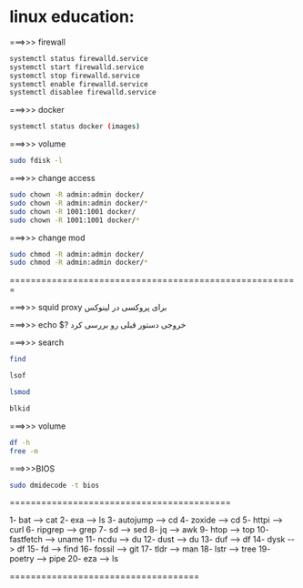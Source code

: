 # linux education:


===>>> firewall

```bash
systemctl status firewalld.service
systemctl start firewalld.service
systemctl stop firewalld.service
systemctl enable firewalld.service
systemctl disablee firewalld.service
```

===>>> docker

```bash
systemctl status docker (images)
```

===>>> volume

```bash
sudo fdisk -l
```

===>>> change access

```bash
sudo chown -R admin:admin docker/
sudo chown -R admin:admin docker/*
sudo chown -R 1001:1001 docker/
sudo chown -R 1001:1001 docker/*
```

===>>> change mod
```bash
sudo chmod -R admin:admin docker/
sudo chmod -R admin:admin docker/*
```


=======================================================

===>>> squid proxy  برای پروکسی در لینوکس 


===>>> echo $? خروجی دستور قبلی رو بررسی کرد

===>>> search
```bash
find
```

```bash
lsof
```

```bash
lsmod
```

```bash
blkid
```

===>>> volume
```bash
df -h 
free -m
```


===>>>BIOS
```bash
sudo dmidecode -t bios
```

==========================================

1- bat --> cat
2- exa --> ls
3- autojump --> cd
4- zoxide --> cd
5- httpi --> curl
6- ripgrep --> grep
7- sd --> sed
8- jq --> awk
9- htop --> top
10- fastfetch --> uname
11- ncdu --> du
12- dust --> du
13-  duf --> df
14- dysk --> df
15- fd --> find
16- fossil --> git
17- tldr --> man
18- lstr --> tree
19- poetry --> pipe
20- eza --> ls

====================================
